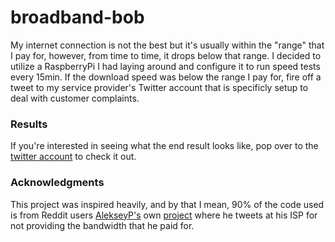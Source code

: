 # broadband-bob
My internet connection is not the best but it's usually within the "range" that I pay for, however, from time to time, it drops below that range. I decided to utilize a RaspberryPi I had laying around and configure it to run speed tests every 15min. If the download speed was below the range I pay for, fire off a tweet to my service provider's Twitter account that is specificly setup to deal with customer complaints. 

### Results
If you're interested in seeing what the end result looks like, pop over to the [twitter account](https://twitter.com/broadband_bob12) to check it out.

### Acknowledgments
This project was inspired heavily, and by that I mean, 90% of the code used is from Reddit users [AlekseyP's](https://www.reddit.com/user/AlekseyP) own [project](https://redd.it/43fi39) where he tweets at his ISP for not providing the bandwidth that he paid for.
